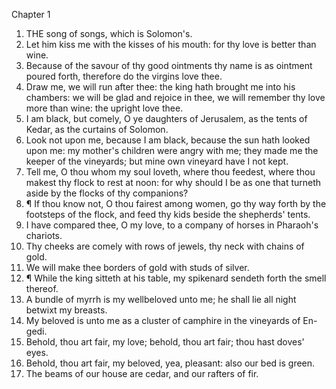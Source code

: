 

Chapter 1

1. THE song of songs, which is Solomon's.
2. Let him kiss me with the kisses of his mouth: for thy love is better than wine.
3. Because of the savour of thy good ointments thy name is as ointment poured forth, therefore do the virgins love thee.
4. Draw me, we will run after thee: the king hath brought me into his chambers: we will be glad and rejoice in thee, we will remember thy love more than wine: the upright love thee.
5. I am black, but comely, O ye daughters of Jerusalem, as the tents of Kedar, as the curtains of Solomon.
6. Look not upon me, because I am black, because the sun hath looked upon me: my mother's children were angry with me; they made me the keeper of the vineyards; but mine own vineyard have I not kept.
7. Tell me, O thou whom my soul loveth, where thou feedest, where thou makest thy flock to rest at noon: for why should I be as one that turneth aside by the flocks of thy companions?
8. ¶ If thou know not, O thou fairest among women, go thy way forth by the footsteps of the flock, and feed thy kids beside the shepherds' tents.
9. I have compared thee, O my love, to a company of horses in Pharaoh's chariots.
10. Thy cheeks are comely with rows of jewels, thy neck with chains of gold.
11. We will make thee borders of gold with studs of silver.
12. ¶ While the king sitteth at his table, my spikenard sendeth forth the smell thereof.
13. A bundle of myrrh is my wellbeloved unto me; he shall lie all night betwixt my breasts.
14. My beloved is unto me as a cluster of camphire in the vineyards of En-gedi.
15. Behold, thou art fair, my love; behold, thou art fair; thou hast doves' eyes.
16. Behold, thou art fair, my beloved, yea, pleasant: also our bed is green.
17. The beams of our house are cedar, and our rafters of fir.
